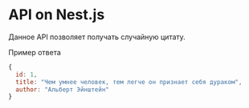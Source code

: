 # API on Nest.js

Данное API позволяет получать случайную цитату.

Пример ответа

```JavaScript
{
  id: 1,
  title: "Чем умнее человек, тем легче он признает себя дураком",
  author: "Альберт Эйнштейн"
}
```
